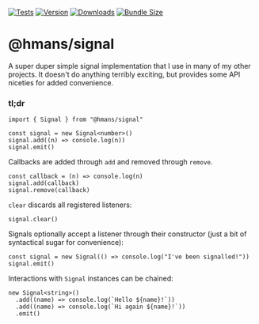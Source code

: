 [![Tests](https://github.com/hmans/signal/actions/workflows/tests.yml/badge.svg)](https://github.com/hmans/signal/actions/workflows/tests.yml)
[![Version](https://img.shields.io/npm/v/@hmans/signal)](https://www.npmjs.com/package/@hmans/signal)
[![Downloads](https://img.shields.io/npm/dt/@hmans/signal.svg)](https://www.npmjs.com/package/@hmans/signal)
[![Bundle Size](https://img.shields.io/bundlephobia/min/@hmans/signal?label=bundle%20size)](https://bundlephobia.com/result?p=@hmans/signal)

# @hmans/signal

A super duper simple signal implementation that I use in many of my other projects. It doesn't do anything terribly exciting, but provides some API niceties for added convenience.

### tl;dr

```tsx
import { Signal } from "@hmans/signal"

const signal = new Signal<number>()
signal.add((n) => console.log(n))
signal.emit()
```

Callbacks are added through `add` and removed through `remove`.

```tsx
const callback = (n) => console.log(n)
signal.add(callback)
signal.remove(callback)
```

`clear` discards all registered listeners:

```tsx
signal.clear()
```

Signals optionally accept a listener through their constructor (just a bit of syntactical sugar for convenience):

```tsx
const signal = new Signal(() => console.log("I've been signalled!"))
signal.emit()
```

Interactions with `Signal` instances can be chained:

```tsx
new Signal<string>()
  .add((name) => console.log(`Hello ${name}!`))
  .add((name) => console.log(`Hi again ${name}!`))
  .emit()
```
